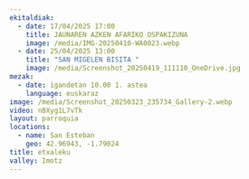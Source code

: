 ```yaml
---
ekitaldiak:
  - date: 17/04/2025 17:00
    title: JAUNAREN AZKEN AFARIKO OSPAKIZUNA
    image: /media/IMG-20250410-WA0023.webp
  - date: 25/04/2025 13:00
    title: "SAN MIGELEN BISITA "
    image: /media/Screenshot_20250419_111110_OneDrive.jpg
mezak:
  - date: igandetan 10.00 1. astea
    language: euskaraz
image: /media/Screenshot_20250323_235734_Gallery-2.webp
video: nBXyg1L7vTk
layout: parroquia
locations:
  - name: San Esteban
    geo: 42.96943, -1.79024
title: etxaleku
valley: Imotz
---
```

